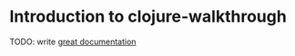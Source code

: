 # Introduction to clojure-walkthrough

TODO: write [great documentation](http://jacobian.org/writing/great-documentation/what-to-write/)
